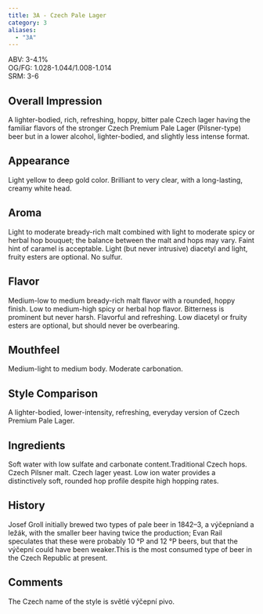 ```yaml
---
title: 3A - Czech Pale Lager
category: 3
aliases: 
  - "3A"
---
```


ABV: 3-4.1%  
OG/FG: 1.028-1.044/1.008-1.014  
SRM: 3-6  

## Overall Impression
A lighter-bodied, rich, refreshing, hoppy, bitter pale Czech lager having the familiar flavors of the stronger Czech Premium Pale Lager (Pilsner-type) beer but in a lower alcohol, lighter-bodied, and slightly less intense format.

## Appearance
Light yellow to deep gold color. Brilliant to very clear, with a long-lasting, creamy white head.

## Aroma
Light to moderate bready-rich malt combined with light to moderate spicy or herbal hop bouquet; the balance between the malt and hops may vary. Faint hint of caramel is acceptable. Light (but never intrusive) diacetyl and light, fruity esters are optional. No sulfur.

## Flavor
Medium-low to medium bready-rich malt flavor with a rounded, hoppy finish. Low to medium-high spicy or herbal hop flavor. Bitterness is prominent but never harsh. Flavorful and refreshing. Low diacetyl or fruity esters are optional, but should never be overbearing.

## Mouthfeel
Medium-light to medium body. Moderate carbonation.

## Style Comparison
A lighter-bodied, lower-intensity, refreshing, everyday version of Czech Premium Pale Lager.

## Ingredients
Soft water with low sulfate and carbonate content.Traditional Czech hops. Czech Pilsner malt. Czech lager yeast. Low ion water provides a distinctively soft, rounded hop profile despite high hopping rates.

## History
Josef Groll initially brewed two types of pale beer in 1842–3, a výčepníand a ležák, with the smaller beer having twice the production; Evan Rail speculates that these were probably 10 °P and 12 °P beers, but that the výčepní could have been weaker.This is the most consumed type of beer in the Czech Republic at present.

## Comments
The Czech name of the style is světlé výčepní pivo.